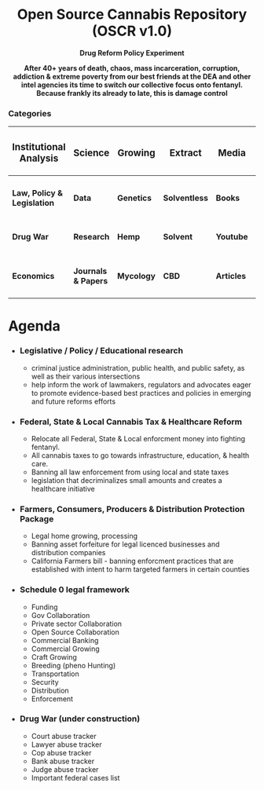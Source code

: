 # <div align="center">Open Source Cannabis Repository (OSCR v1.0) </div>

**<div align="center"> Drug Reform Policy Experiment </div>**

**<div align="center"> After 40+ years of death, chaos, mass incarceration, corruption, addiction & extreme poverty from our best friends at the DEA and other intel agencies its time to switch our collective focus onto fentanyl. Because frankly its already to late, this is damage control</div>**

### Categories 

<div align="center">
  
| <h3> Institutional Analysis </h3> | <h3>Science</h3> | <h3>Growing</h3> | <h3>Extract</h3> | <h3>Media</h3> | <h3>General</h3> |
|                            ------ |           ------ |           ------ |           ------ |         ------ |           ------ |
|    <h4> Law, Policy & Legislation |        <h4> Data |    <h4> Genetics | <h4> Solventless |     <h4> Books |     <h4> Archive | 
|                     <h4> Drug War |    <h4> Research |        <h4> Hemp |     <h4> Solvent |   <h4> Youtube |   <h4> Companies |
|                    <h4> Economics | <h4> Journals & Papers |    <h4> Mycology |         <h4> CBD |  <h4> Articles |        <h4> Shop |
                           
</div>

 # Agenda
 
- ### Legislative / Policy / Educational research
  - criminal justice administration, public health, and public safety, as well as their various intersections
  - help inform the work of lawmakers, regulators and advocates eager to promote evidence-based best practices and policies in emerging and future reforms efforts
  
- ### Federal, State & Local Cannabis Tax & Healthcare Reform
  
  - Relocate all Federal, State & Local enforcment money into fighting fentanyl.
  - All cannabis taxes to go towards infrastructure, education, & health care.
  - Banning all law enforcement from using local and state taxes
  - legislation that decriminalizes small amounts and creates a healthcare initiative
  
- ### Farmers, Consumers, Producers & Distribution Protection Package
  
   - Legal home growing, processing
   - Banning asset forfeiture for legal licenced businesses and distribution companies
   - California Farmers bill - banning enforcment practices that are established with intent to harm targeted farmers in certain counties
  
- ### Schedule 0 legal framework
  
	- Funding
	- Gov Collaboration
	- Private sector Collaboration
	- Open Source Collaboration
	- Commercial Banking
	- Commercial Growing
	- Craft Growing
	- Breeding (pheno Hunting)
	- Transportation
	- Security
	- Distribution
	- Enforcement

- ### Drug War (under construction)

	- Court abuse tracker
	- Lawyer abuse tracker
	- Cop abuse tracker
	- Bank abuse tracker
	- Judge abuse tracker
	- Important federal cases list
